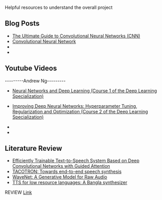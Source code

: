 Helpful resources to understand the overall project

## Blog Posts
* [The Ultimate Guide to Convolutional Neural Networks (CNN)](https://www.superdatascience.com/the-ultimate-guide-to-convolutional-neural-networks-cnn/)
* [Convolutional Neural Network](https://towardsdatascience.com/covolutional-neural-network-cb0883dd6529)
* 
* 

## Youtube Videos
---------Andrew Ng---------
* [Neural Networks and Deep Learning (Course 1 of the Deep Learning Specialization)](https://www.youtube.com/playlist?list=PLkDaE6sCZn6Ec-XTbcX1uRg2_u4xOEky0)
* [Improving Deep Neural Networks: Hyperparameter Tuning, Regularization and Optimization (Course 2 of the Deep Learning Specialization)](https://www.youtube.com/playlist?list=PLkDaE6sCZn6Hn0vK8co82zjQtt3T2Nkqc)

*
* 

## Literature Review
* [Efficiently Trainable Text-to-Speech System Based on Deep Convolutional Networks with Guided Attention](https://ieeexplore.ieee.org/abstract/document/8461829)
* [TACOTRON: Towards end-to-end speech synthesis](https://arxiv.org/abs/1703.10135)
* [WaveNet: A Generative Model for Raw Audio](https://arxiv.org/abs/1609.03499)
* [TTS for low resource languages: A Bangla synthesizer](https://research.google/pubs/pub45300/)

REVIEW [Link](https://drive.google.com/file/d/1zlbbsfglypsaBUyGPePxOVKhbRm10QjM/view?usp=sharing)
